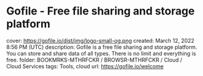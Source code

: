 # Gofile - Free file sharing and storage platform

cover: https://gofile.io/dist/img/logo-small-og.png
created: March 12, 2022 8:56 PM (UTC)
description: Gofile is a free file sharing and storage platform. You can store and share data of all types. There is no limit and everything is free.
folder: BOOKMRKS-MTHRFCKR / BROWSR-MTHRFCKR / Cloud / Cloud Services
tags: Tools, cloud
url: https://gofile.io/welcome